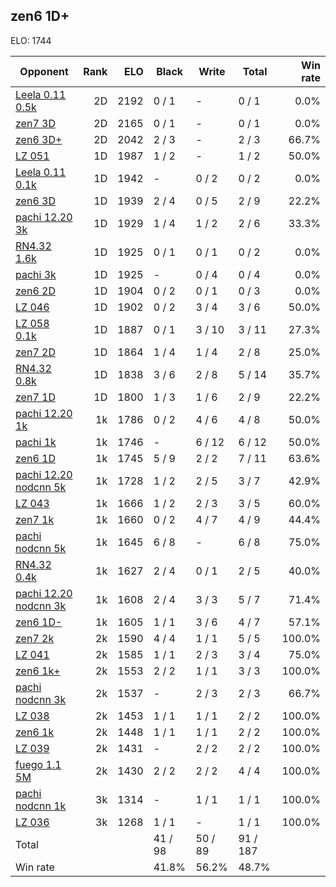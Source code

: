## zen6 1D+ ##

ELO: 1744

Opponent | Rank | ELO | Black | Write | Total | Win rate
---------|-----:|----:|-------|-------|-------|-------:
[Leela 0.11 0.5k](Leela%200.11%200.5k.md) | 2D | 2192 | 0 / 1 | - | 0 / 1 | 0.0%
[zen7 3D](zen7%203D.md) | 2D | 2165 | 0 / 1 | - | 0 / 1 | 0.0%
[zen6 3D+](zen6%203D+.md) | 2D | 2042 | 2 / 3 | - | 2 / 3 | 66.7%
[LZ 051](LZ%20051.md) | 1D | 1987 | 1 / 2 | - | 1 / 2 | 50.0%
[Leela 0.11 0.1k](Leela%200.11%200.1k.md) | 1D | 1942 | - | 0 / 2 | 0 / 2 | 0.0%
[zen6 3D](zen6%203D.md) | 1D | 1939 | 2 / 4 | 0 / 5 | 2 / 9 | 22.2%
[pachi 12.20 3k](pachi%2012.20%203k.md) | 1D | 1929 | 1 / 4 | 1 / 2 | 2 / 6 | 33.3%
[RN4.32 1.6k](RN4.32%201.6k.md) | 1D | 1925 | 0 / 1 | 0 / 1 | 0 / 2 | 0.0%
[pachi 3k](pachi%203k.md) | 1D | 1925 | - | 0 / 4 | 0 / 4 | 0.0%
[zen6 2D](zen6%202D.md) | 1D | 1904 | 0 / 2 | 0 / 1 | 0 / 3 | 0.0%
[LZ 046](LZ%20046.md) | 1D | 1902 | 0 / 2 | 3 / 4 | 3 / 6 | 50.0%
[LZ 058 0.1k](LZ%20058%200.1k.md) | 1D | 1887 | 0 / 1 | 3 / 10 | 3 / 11 | 27.3%
[zen7 2D](zen7%202D.md) | 1D | 1864 | 1 / 4 | 1 / 4 | 2 / 8 | 25.0%
[RN4.32 0.8k](RN4.32%200.8k.md) | 1D | 1838 | 3 / 6 | 2 / 8 | 5 / 14 | 35.7%
[zen7 1D](zen7%201D.md) | 1D | 1800 | 1 / 3 | 1 / 6 | 2 / 9 | 22.2%
[pachi 12.20 1k](pachi%2012.20%201k.md) | 1k | 1786 | 0 / 2 | 4 / 6 | 4 / 8 | 50.0%
[pachi 1k](pachi%201k.md) | 1k | 1746 | - | 6 / 12 | 6 / 12 | 50.0%
[zen6 1D](zen6%201D.md) | 1k | 1745 | 5 / 9 | 2 / 2 | 7 / 11 | 63.6%
[pachi 12.20 nodcnn 5k](pachi%2012.20%20nodcnn%205k.md) | 1k | 1728 | 1 / 2 | 2 / 5 | 3 / 7 | 42.9%
[LZ 043](LZ%20043.md) | 1k | 1666 | 1 / 2 | 2 / 3 | 3 / 5 | 60.0%
[zen7 1k](zen7%201k.md) | 1k | 1660 | 0 / 2 | 4 / 7 | 4 / 9 | 44.4%
[pachi nodcnn 5k](pachi%20nodcnn%205k.md) | 1k | 1645 | 6 / 8 | - | 6 / 8 | 75.0%
[RN4.32 0.4k](RN4.32%200.4k.md) | 1k | 1627 | 2 / 4 | 0 / 1 | 2 / 5 | 40.0%
[pachi 12.20 nodcnn 3k](pachi%2012.20%20nodcnn%203k.md) | 1k | 1608 | 2 / 4 | 3 / 3 | 5 / 7 | 71.4%
[zen6 1D-](zen6%201D-.md) | 1k | 1605 | 1 / 1 | 3 / 6 | 4 / 7 | 57.1%
[zen7 2k](zen7%202k.md) | 2k | 1590 | 4 / 4 | 1 / 1 | 5 / 5 | 100.0%
[LZ 041](LZ%20041.md) | 2k | 1585 | 1 / 1 | 2 / 3 | 3 / 4 | 75.0%
[zen6 1k+](zen6%201k+.md) | 2k | 1553 | 2 / 2 | 1 / 1 | 3 / 3 | 100.0%
[pachi nodcnn 3k](pachi%20nodcnn%203k.md) | 2k | 1537 | - | 2 / 3 | 2 / 3 | 66.7%
[LZ 038](LZ%20038.md) | 2k | 1453 | 1 / 1 | 1 / 1 | 2 / 2 | 100.0%
[zen6 1k](zen6%201k.md) | 2k | 1448 | 1 / 1 | 1 / 1 | 2 / 2 | 100.0%
[LZ 039](LZ%20039.md) | 2k | 1431 | - | 2 / 2 | 2 / 2 | 100.0%
[fuego 1.1 5M](fuego%201.1%205M.md) | 2k | 1430 | 2 / 2 | 2 / 2 | 4 / 4 | 100.0%
[pachi nodcnn 1k](pachi%20nodcnn%201k.md) | 3k | 1314 | - | 1 / 1 | 1 / 1 | 100.0%
[LZ 036](LZ%20036.md) | 3k | 1268 | 1 / 1 | - | 1 / 1 | 100.0%
Total | | | 41 / 98 | 50 / 89 | 91 / 187 | 
Win rate| | | 41.8% | 56.2% | 48.7% | 
